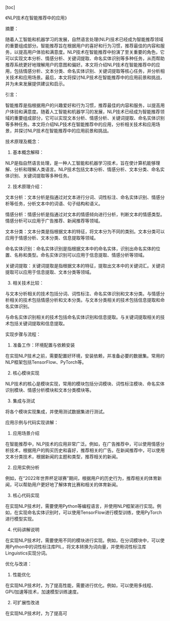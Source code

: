 
[toc]                    
                
                
《NLP技术在智能推荐中的应用》

摘要：

随着人工智能和机器学习的发展，自然语言处理(NLP)技术已经成为智能推荐领域的重要组成部分。智能推荐旨在根据用户的喜好和行为习惯，推荐最佳的内容和服务，以提高用户体验和满意度。NLP技术在智能推荐中扮演了至关重要的角色，它可以实现文本分析、情感分析、关键词提取、命名实体识别等多种任务，从而帮助推荐系统更好地理解用户的意图和偏好。本文将介绍NLP技术在智能推荐中的应用，包括情感分析、文本分类、命名实体识别、关键词提取等核心任务，并分析相关技术和应用场景。最后，本文将探讨NLP技术在智能推荐中的应用前景和挑战，并为未来发展提供建议和启示。

引言：

智能推荐是指根据用户的兴趣爱好和行为习惯，推荐最佳的内容和服务，以提高用户体验和满意度。随着人工智能和机器学习的发展，NLP技术已经成为智能推荐领域的重要组成部分，它可以实现文本分析、情感分析、关键词提取、命名实体识别等多种任务。本文将介绍NLP技术在智能推荐中的应用，分析相关技术和应用场景，并探讨NLP技术在智能推荐中的应用前景和挑战。

技术原理及概念：

1. 基本概念解释：

NLP是指自然语言处理，是一种人工智能和机器学习技术，旨在使计算机能够理解、分析和理解人类语言。NLP技术包括文本分析、情感分析、文本分类、命名实体识别、关键词提取等多种任务。

2. 技术原理介绍：

文本分析：文本分析是指通过对文本进行分词、词性标注、命名实体识别、情感分析等任务，分析文本中的词语、句子结构和语义。

情感分析：情感分析是指通过对文本的情感倾向进行分析，判断文本的情感类型。情感分析可以应用于广告推荐、新闻推荐等领域。

文本分类：文本分类是指根据文本的特征，将文本分为不同的类别。文本分类可以应用于情感分析、文本分类、信息提取等领域。

命名实体识别：命名实体识别是指根据文本中的命名实体，识别出命名实体的位置、名称和类型。命名实体识别可以应用于信息提取、情感分析等领域。

关键词提取：关键词提取是指根据文本的特征，提取出文本中的关键词汇。关键词提取可以应用于信息提取、文本分类等领域。

3. 相关技术比较：

与文本分析相关的技术包括分词、词性标注、命名实体识别和文本分类。与情感分析相关的技术包括情感分析和文本分类。与文本分类相关的技术包括信息提取和命名实体识别。

与命名实体识别相关的技术包括命名实体识别和信息提取。与关键词提取相关的技术包括关键词提取和信息提取。

实现步骤与流程：

1. 准备工作：环境配置与依赖安装

在实现NLP技术之前，需要配置好环境，安装依赖，并准备必要的数据集。常用的NLP框架包括TensorFlow、PyTorch等。

2. 核心模块实现

NLP技术的核心是模块实现，常用的模块包括分词模块、词性标注模块、命名实体识别模块、情感分析模块和文本分类模块等。

3. 集成与测试

将各个模块实现集成，并使用测试数据集进行测试。

应用示例与代码实现讲解：

1. 应用场景介绍

在智能推荐中，NLP技术的应用非常广泛。例如，在广告推荐中，可以使用情感分析技术，根据用户的购买历史和喜好，推荐相关的广告。在新闻推荐中，可以使用文本分类技术，根据新闻的主题和类型，推荐相关的新闻。

2. 应用实例分析

例如，在“2022年世界杯足球赛”期间，根据用户的历史行为，推荐相关的体育新闻，可以帮助用户更好地了解体育比赛和相关的体育新闻。

3. 核心代码实现

在实现NLP技术时，需要使用Python等编程语言，并使用NLP框架进行实现。例如，在实现命名实体识别时，可以使用TensorFlow进行模型训练，使用PyTorch进行模型实现。

4. 代码讲解说明

在实现NLP技术时，需要使用不同的模块进行实现。例如，在分词模块中，可以使用Python中的词性标注库PIL，将文本转换为词向量，并使用词性标注库Linguistics实现分词。

优化与改进：

1. 性能优化

在实现NLP技术时，为了提高性能，需要进行优化。例如，可以使用多线程、GPU加速等技术，加速模型训练速度。

2. 可扩展性改进

在实现NLP技术时，为了提高可

